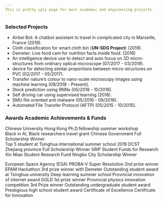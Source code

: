 ```yaml
---
This is pretty ugly page for most academic and engineering projects.
---
```


### Selected Projects


- Airbel Bot: A chatbot assistant to travel in complicated city in Marseille,  France (2019).
- Cloth classification for smart cloth bin (**UN-SDG Project**) (2019).
- Demeter: Live food cam for nutrition facts inside food. (2018)
- An intelligence device use to detect and auto focus on 3D
micro-structures from ordinary optical microscope (07/2017  - 03/2019).
-  device for detecting similar proportions between
micro-structures on PVC (02/2017 - 05/2017).
- Transfer nature’s colour to nano-scale microscopy images using machine learning (09/2018 - Present).
- Stock prediction using RNNs (05/2018 - 10/2018).
- Self driving car using supervised learning (2018).
- SMU file oriented anti malware (05/2016 - 09/2016).
- Automated File Transfer Protocol (AFTP) (05/2015 - 10/2015).


### Awards Academic Achievements & Funds


Chinese University Hong Kong Ph.D.fellowship summer workshop  
Black in AI, Black researchers travel grant 
Chinese Government Full Scholarship Winner  
Top 5 student at Tsinghua international summer school 2019 DCST  
Zhejiang province Full Scholarship Winner 
SRIP Student Funds for Research 
Xin Miao Student Research Fund 
Ningbo City Scholarship Winner 

European Space Agency (ESA) PROBA-V Super Resolution 2nd prize winner 
EPAM Hackathon 3rd prize winner with Demeter
Outstanding student award at Tsinghua university Deep learning summer school 
Provincial innovation of internet award GOLD 1st prize winner 
Provincial physics innovation competition 3rd Prize winner 
Outstanding undergraduate student award 
Prestigious high school student award 
Certificate of Excellence 
Certificate for Innovation 

